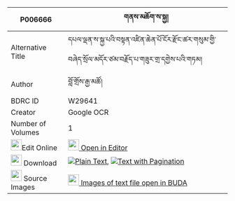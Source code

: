 |P006666|གནས་མཆོག་ས་སྐྱ། 
| --- | --- 
|Alternative Title |དཔལ་ལྡན་ས་སྐྱ་པའི་བསྟན་འཛིན་ཆེན་པོ་ངོར་རྫོང་ཚར་གསུམ་གྱི་བཞེད་སྲོལ་མདོར་ཙམ་བརྗོད་པ་གཟུར་གྲ་དགྱེས་པའི་གཏམ།
|Author| བློ་གྲོས་རྒྱ་མཚོ།
|BDRC ID | W29641
|Creator | Google OCR
|Number of Volumes| 1
|<img width="25" src="https://img.icons8.com/color/25/000000/edit-property.png">Edit Online| [<img width="25" src="https://avatars.githubusercontent.com/u/45091458?s=200&v=4"> Open in Editor](http://editor.openpecha.org/P006666)
|<img width="25" src="https://img.icons8.com/fluent/48/000000/download-2.png"/>  Download | [![](https://img.icons8.com/color/20/000000/txt.png)Plain Text](https://github.com/Openpecha/P006666/releases/download/v1/nechok_sakya_plain_P006666.zip), [![](https://img.icons8.com/color/20/000000/txt.png)Text with Pagination](https://github.com/Openpecha/P006666/releases/download/v1/nechok_sakya_pages_P006666.zip)
|<img width="25" src="https://img.icons8.com/plasticine/100/000000/pictures-folder.png"/>  Source Images | [<img width="25" src="https://library.bdrc.io/icons/BUDA-small.svg"> Images of text file open in BUDA](https://library.bdrc.io/show/bdr:W29641)